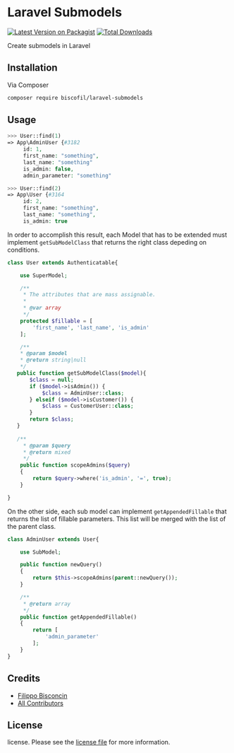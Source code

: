 # Laravel Submodels

[![Latest Version on Packagist][ico-version]][link-packagist]
[![Total Downloads][ico-downloads]][link-downloads]

Create submodels in Laravel

## Installation

Via Composer

``` bash
composer require biscofil/laravel-submodels
```

## Usage

``` php
>>> User::find(1)
=> App\AdminUser {#3182
     id: 1,
     first_name: "something",
     last_name: "something"
     is_admin: false,
     admin_parameter: "something"

>>> User::find(2)
=> App\User {#3164
     id: 2,
     first_name: "something",
     last_name: "something",
     is_admin: true
```      
    
In order to accomplish this result, each Model that has to be extended must implement `getSubModelClass` that returns the right class depeding on conditions.
    
``` php
class User extends Authenticatable{

    use SuperModel;

    /**
     * The attributes that are mass assignable.
     *
     * @var array
     */
    protected $fillable = [
        'first_name', 'last_name', 'is_admin'
    ];

    /**
    * @param $model
    * @return string|null
    */
   public function getSubModelClass($model){
       $class = null;
       if ($model->isAdmin()) {
           $class = AdminUser::class;
       } elseif ($model->isCustomer()) {
           $class = CustomerUser::class;
       }
       return $class;
   }
   
   /**
     * @param $query
     * @return mixed
     */
    public function scopeAdmins($query)
    {
        return $query->where('is_admin', '=', true);
    }

}
```      
    
On the other side, each sub model can implement `getAppendedFillable` that returns the list of fillable parameters. This list will be merged with the list of the parent class.
    
``` php
class AdminUser extends User{

    use SubModel;

    public function newQuery()
    {
        return $this->scopeAdmins(parent::newQuery());
    }

    /**
     * @return array
     */
    public function getAppendedFillable()
    {
        return [
            'admin_parameter'
        ];
    }
}

```

## Credits

- [Filippo Bisconcin][link-author]
- [All Contributors][link-contributors]

## License

license. Please see the [license file](license) for more information.

[ico-version]: https://img.shields.io/packagist/v/biscofil/laravel-submodels.svg?style=flat-square
[ico-downloads]: https://img.shields.io/packagist/dt/biscofil/laravel-submodels.svg?style=flat-square
[ico-travis]: https://img.shields.io/travis/biscofil/laravelsubmodels/master.svg?style=flat-square
[ico-styleci]: https://styleci.io/repos/12345678/shield

[link-packagist]: https://packagist.org/packages/biscofil/laravel-submodels
[link-downloads]: https://packagist.org/packages/biscofil/laravel-submodels
[link-travis]: https://travis-ci.org/biscofil/laravel-submodels
[link-styleci]: https://styleci.io/repos/12345678
[link-author]: https://github.com/biscofil
[link-contributors]: ../../contributors
